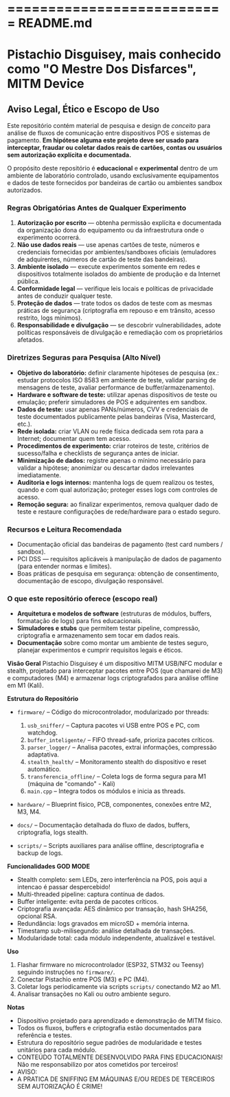 ===========================
         README.md
===========================

# Pistachio Disguisey, mais conhecido como "O Mestre Dos Disfarces", MITM Device


## Aviso Legal, Ético e Escopo de Uso

Este repositório contém material de pesquisa e design de *conceito* para análise de fluxos de comunicação entre dispositivos POS e sistemas de pagamento. **Em hipótese alguma este projeto deve ser usado para interceptar, fraudar ou coletar dados reais de cartões, contas ou usuários sem autorização explícita e documentada.**

O propósito deste repositório é **educacional** e **experimental** dentro de um ambiente de laboratório controlado, usando exclusivamente equipamentos e dados de teste fornecidos por bandeiras de cartão ou ambientes sandbox autorizados.

### Regras Obrigatórias Antes de Qualquer Experimento
1. **Autorização por escrito** — obtenha permissão explícita e documentada da organização dona do equipamento ou da infraestrutura onde o experimento ocorrerá.  
2. **Não use dados reais** — use apenas cartões de teste, números e credenciais fornecidas por ambientes/sandboxes oficiais (emuladores de adquirentes, números de cartão de teste das bandeiras).  
3. **Ambiente isolado** — execute experimentos somente em redes e dispositivos totalmente isolados do ambiente de produção e da Internet pública.  
4. **Conformidade legal** — verifique leis locais e políticas de privacidade antes de conduzir qualquer teste.  
5. **Proteção de dados** — trate todos os dados de teste com as mesmas práticas de segurança (criptografia em repouso e em trânsito, acesso restrito, logs mínimos).  
6. **Responsabilidade e divulgação** — se descobrir vulnerabilidades, adote políticas responsáveis de divulgação e remediação com os proprietários afetados.

### Diretrizes Seguras para Pesquisa (Alto Nível)
- **Objetivo do laboratório:** definir claramente hipóteses de pesquisa (ex.: estudar protocolos ISO 8583 em ambiente de teste, validar parsing de mensagens de teste, avaliar performance de buffer/armazenamento).
- **Hardware e software de teste:** utilizar apenas dispositivos de teste ou emulação; preferir simuladores de POS e adquirentes em sandbox.  
- **Dados de teste:** usar apenas PANs/números, CVV e credenciais de teste documentados publicamente pelas bandeiras (Visa, Mastercard, etc.).  
- **Rede isolada:** criar VLAN ou rede física dedicada sem rota para a Internet; documentar quem tem acesso.  
- **Procedimentos de experimento:** criar roteiros de teste, critérios de sucesso/falha e checklists de segurança antes de iniciar.  
- **Minimização de dados:** registre apenas o mínimo necessário para validar a hipótese; anonimizar ou descartar dados irrelevantes imediatamente.  
- **Auditoria e logs internos:** mantenha logs de quem realizou os testes, quando e com qual autorização; proteger esses logs com controles de acesso.  
- **Remoção segura:** ao finalizar experimentos, remova qualquer dado de teste e restaure configurações de rede/hardware para o estado seguro.

### Recursos e Leitura Recomendada
- Documentação oficial das bandeiras de pagamento (test card numbers / sandbox).  
- PCI DSS — requisitos aplicáveis à manipulação de dados de pagamento (para entender normas e limites).  
- Boas práticas de pesquisa em segurança: obtenção de consentimento, documentação de escopo, divulgação responsável.

### O que este repositório oferece (escopo real)
- **Arquitetura e modelos de software** (estruturas de módulos, buffers, formatação de logs) para fins educacionais.  
- **Simuladores e stubs** que permitem testar pipeline, compressão, criptografia e armazenamento sem tocar em dados reais.  
- **Documentação** sobre como montar um ambiente de testes seguro, planejar experimentos e cumprir requisitos legais e éticos.

**Visão Geral**
Pistachio Disguisey é um dispositivo MITM USB/NFC modular e stealth, projetado para interceptar pacotes entre POS (que chamarei de M3) e computadores (M4) e armazenar logs criptografados para análise offline em M1 (Kali).

**Estrutura do Repositório**

- `firmware/` – Código do microcontrolador, modularizado por threads:
  1. `usb_sniffer/` – Captura pacotes vi USB entre POS e PC, com watchdog.
  2. `buffer_inteligente/` – FIFO thread-safe, prioriza pacotes críticos.
  3. `parser_logger/` – Analisa pacotes, extrai informações, compressão adaptativa.
  4. `stealth_health/` – Monitoramento stealth do dispositivo e reset automático.
  5. `transferencia_offline/` – Coleta logs de forma segura para M1 (máquina de "comando" - Kali)
  6. `main.cpp` – Integra todos os módulos e inicia as threads.

- `hardware/` – Blueprint físico, PCB, componentes, conexões entre M2, M3, M4.
- `docs/` – Documentação detalhada do fluxo de dados, buffers, criptografia, logs stealth.
- `scripts/` – Scripts auxiliares para análise offline, descriptografia e backup de logs.

**Funcionalidades GOD MODE**
- Stealth completo: sem LEDs, zero interferência na POS, pois aqui a intencao é passar despercebido!
- Multi-threaded pipeline: captura contínua de dados.
- Buffer inteligente: evita perda de pacotes críticos.
- Criptografia avançada: AES dinâmico por transação, hash SHA256, opcional RSA.
- Redundância: logs gravados em microSD + memória interna.
- Timestamp sub-milisegundo: análise detalhada de transações.
- Modularidade total: cada módulo independente, atualizável e testável.

**Uso**
1. Flashar firmware no microcontrolador (ESP32, STM32 ou Teensy) seguindo instruções no `firmware/`.
2. Conectar Pistachio entre POS (M3) e PC (M4).
3. Coletar logs periodicamente via scripts `scripts/` conectando M2 ao M1.
4. Analisar transações no Kali ou outro ambiente seguro.

**Notas**
- Dispositivo projetado para aprendizado e demonstração de MITM físico.
- Todos os fluxos, buffers e criptografia estão documentados para referência e testes.
- Estrutura do repositório segue padrões de modularidade e testes unitários para cada módulo.
- CONTEÚDO TOTALMENTE DESENVOLVIDO PARA FINS EDUCACIONAIS! Não me responsabilizo por atos cometidos por terceiros!
- AVISO:
- A PRATICA DE SNIFFING EM MÁQUINAS E/OU REDES DE TERCEIROS SEM AUTORIZAÇÃO É CRIME!
